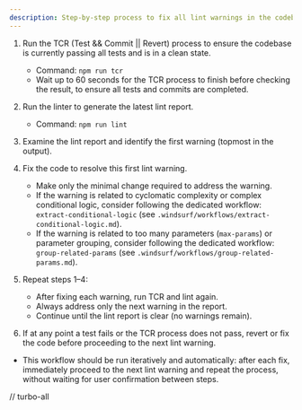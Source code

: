 ```yaml
---
description: Step-by-step process to fix all lint warnings in the codebase
---
```


1. Run the TCR (Test && Commit || Revert) process to ensure the codebase is currently passing all tests and is in a clean state.
   - Command: `npm run tcr`
   - Wait up to 60 seconds for the TCR process to finish before checking the result, to ensure all tests and commits are completed.

2. Run the linter to generate the latest lint report.
   - Command: `npm run lint`

3. Examine the lint report and identify the first warning (topmost in the output).

4. Fix the code to resolve this first lint warning.
   - Make only the minimal change required to address the warning.
   - If the warning is related to cyclomatic complexity or complex conditional logic, consider following the dedicated workflow: `extract-conditional-logic` (see `.windsurf/workflows/extract-conditional-logic.md`).
   - If the warning is related to too many parameters (`max-params`) or parameter grouping, consider following the dedicated workflow: `group-related-params` (see `.windsurf/workflows/group-related-params.md`).

5. Repeat steps 1–4:
   - After fixing each warning, run TCR and lint again.
   - Always address only the next warning in the report.
   - Continue until the lint report is clear (no warnings remain).

6. If at any point a test fails or the TCR process does not pass, revert or fix the code before proceeding to the next lint warning.

- This workflow should be run iteratively and automatically: after each fix, immediately proceed to the next lint warning and repeat the process, without waiting for user confirmation between steps.

// turbo-all
